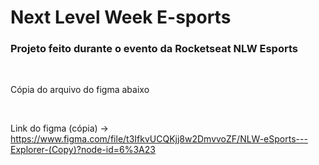 # Next Level Week E-sports

### Projeto feito durante o evento da Rocketseat NLW Esports

<br>

Cópia do arquivo do figma abaixo

<br>

Link do figma (cópia) -> https://www.figma.com/file/t3IfkvUCQKjj8w2DmvvoZF/NLW-eSports---Explorer-(Copy)?node-id=6%3A23
